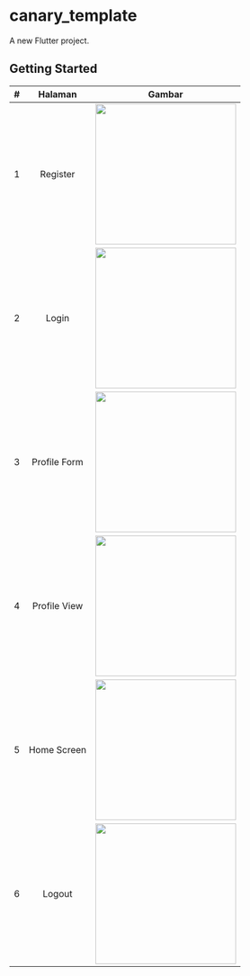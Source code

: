 # canary_template

A new Flutter project.

## Getting Started

<table>
  <thead>
    <tr>
      <th>#</th>
      <th>Halaman</th>
      <th>Gambar</th>
    </tr>
  </thead>
  <tbody>
    <tr>
      <td>1</td>
      <td align="center">Register</td>
      <td><img src="https://github.com/user-attachments/assets/6c23d923-d0db-48f4-ac31-2087e6678cb0" width="250"/></td>
    </tr>
    <tr>
      <td>2</td>
      <td align="center">Login</td>
      <td><img src="https://github.com/user-attachments/assets/ee216de3-5087-472b-a3c0-6e10166e65a4" width="250"/></td>
    </tr>
    <tr>
      <td>3</td>
      <td align="center">Profile Form</td>
      <td><img src="https://github.com/user-attachments/assets/a1c24ec4-ff0a-409e-939a-19021ef6f2e0" width="250"/></td>
    </tr>
    <tr>
      <td>4</td>
      <td align="center">Profile View</td>
      <td><img src="https://github.com/user-attachments/assets/a0b707fd-28e9-4f27-a790-7f1416355c0a" width="250"/></td>
    </tr>
    <tr>
      <td>5</td>
      <td align="center">Home Screen</td>
      <td><img src="https://github.com/user-attachments/assets/9631635a-da59-4d22-9a73-9aba7a5dbb49" width="250"/></td>
    </tr>
    <tr>
      <td>6</td>
      <td align="center">Logout</td>
      <td><img src="https://github.com/user-attachments/assets/2401272c-6341-4dc5-ab2a-269353315f0f" width="250"/></td>
    </tr>
  </tbody>
</table>
